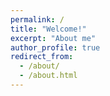 ```yaml
---
permalink: /
title: "Welcome!"
excerpt: "About me"
author_profile: true
redirect_from: 
  - /about/
  - /about.html
---
```

